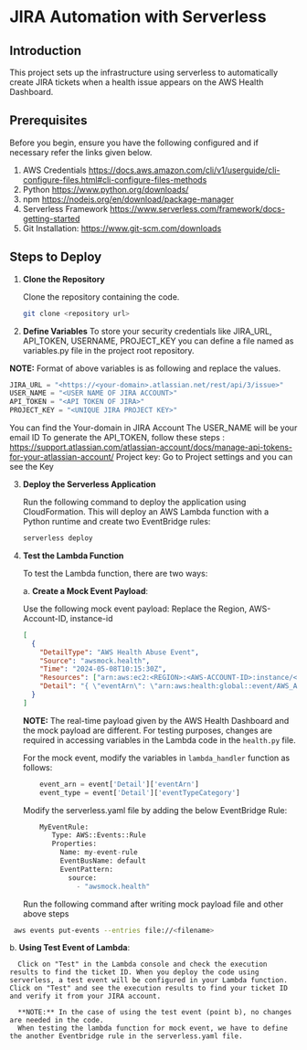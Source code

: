 
# JIRA Automation with Serverless

## Introduction
This project sets up the infrastructure using serverless to automatically create JIRA tickets when a health issue appears on the AWS Health Dashboard.

## Prerequisites
Before you begin, ensure you have the following configured and if necessary refer the links given below.

1. AWS Credentials
      https://docs.aws.amazon.com/cli/v1/userguide/cli-configure-files.html#cli-configure-files-methods
2. Python
      https://www.python.org/downloads/  
3. npm
      https://nodejs.org/en/download/package-manager
4. Serverless Framework
      https://www.serverless.com/framework/docs-getting-started
5. Git Installation:
      https://www.git-scm.com/downloads

## Steps to Deploy

1. **Clone the Repository**

   Clone the repository containing the code.
   ```sh
   git clone <repository url>

3. **Define Variables**
   To store your security credentials like JIRA_URL, API_TOKEN, USERNAME, PROJECT_KEY you can define a file named as variables.py file in the project root repository.

 **NOTE:** Format of above variables is as following and replace the values.
 ```python
 JIRA_URL = "<https://<your-domain>.atlassian.net/rest/api/3/issue>"  
 USER_NAME = "<USER NAME OF JIRA ACCOUNT>"
 API_TOKEN = "<API TOKEN OF JIRA>"
 PROJECT_KEY = "<UNIQUE JIRA PROJECT KEY>"
```
You can find the Your-domain in JIRA Account 
The USER_NAME will be your email ID 
To generate the API_TOKEN, follow these steps : 
      https://support.atlassian.com/atlassian-account/docs/manage-api-tokens-for-your-atlassian-account/
Project key: Go to Project settings and you can see the Key

3. **Deploy the Serverless Application**

   Run the following command to deploy the application using CloudFormation. This will deploy an AWS Lambda function with a Python runtime and create two EventBridge rules:

   ```sh
   serverless deploy

4. **Test the Lambda Function**

   To test the Lambda function, there are two ways:

   a. **Create a Mock Event Payload**:

      Use the following mock event payload:
      Replace the Region, AWS-Account-ID, instance-id

      ```json
      [
        {
          "DetailType": "AWS Health Abuse Event",
          "Source": "awsmock.health",
          "Time": "2024-05-08T10:15:30Z",
          "Resources": ["arn:aws:ec2:<REGION>:<AWS-ACCOUNT-ID>:instance/<INSTANCE-ID>"],
          "Detail": "{ \"eventArn\": \"arn:aws:health:global::event/AWS_ABUSE_DOS_REPORT_92387492375_4498_2018_08_01_02_33_00\", \"eventTypeCategory\": \"issue\" }"
        }
      ]
      ```
      

      **NOTE:** The real-time payload given by the AWS Health Dashboard and the mock payload are different. For testing purposes, changes are required in accessing variables in the Lambda code in the `health.py` file.

      For the mock event, modify the variables in `lambda_handler` function as follows:

      ```python
          event_arn = event['Detail']['eventArn']
          event_type = event['Detail']['eventTypeCategory']
      ```
     Modify the serverless.yaml file by adding the below EventBridge Rule:
     ```python
         MyEventRule:
            Type: AWS::Events::Rule
            Properties:
              Name: my-event-rule
              EventBusName: default
              EventPattern:
                source:
                  - "awsmock.health"
     ```
   Run the following command after writing mock payload file and other above steps
   
  ```sh
   aws events put-events --entries file://<filename>
  ```

   b. **Using Test Event of Lambda**:

      Click on "Test" in the Lambda console and check the execution results to find the ticket ID. When you deploy the code using serverless, a test event will be configured in your Lambda function. Click on "Test" and see the execution results to find your ticket ID and verify it from your JIRA account.

      **NOTE:** In the case of using the test event (point b), no changes are needed in the code.
      When testing the lambda function for mock event, we have to define the another Eventbridge rule in the serverless.yaml file.
